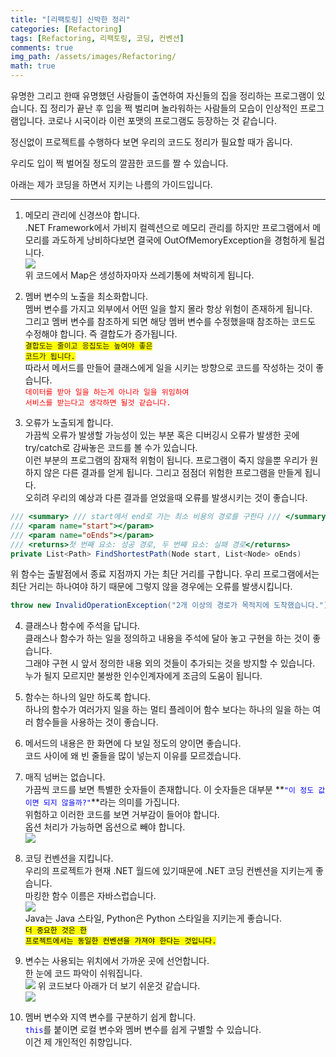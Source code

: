 ```yaml
---
title: "[리팩토링] 신박한 정리"
categories: [Refactoring]
tags: [Refactoring, 리팩토링, 코딩, 컨벤션]
comments: true 
img_path: /assets/images/Refactoring/
math: true
---
```


유명한 그리고 한때 유명했던 사람들이 출연하여 자신들의 집을 정리하는 프로그램이 있습니다. 집 정리가 끝난 후 입을 쩍 벌리며 놀라워하는 사람들의 모습이 인상적인 프로그램입니다. 코로나 시국이라 이런 포맷의 프로그램도 등장하는 것 같습니다.

정신없이 프로젝트를 수행하다 보면 우리의 코드도 정리가 필요할 때가 옵니다.

우리도 입이 쩍 벌어질 정도의 깔끔한 코드를 짤 수 있습니다.

아래는 제가 코딩을 하면서 지키는 나름의 가이드입니다.

---

1. 메모리 관리에 신경쓰야 합니다.\
.NET Framework에서 가비지 컬렉션으로 메모리 관리를 하지만 프로그램에서 메모리를 과도하게 낭비하다보면 결국에 OutOfMemoryException을 경험하게 될겁니다.\
![](2021-03-13-1.png)\
위 코드에서 Map은 생성하자마자 쓰레기통에 쳐박히게 됩니다.

2. 멤버 변수의 노출을 최소화합니다.\
멤버 변수를 가지고 외부에서 어떤 일을 할지 몰라 항상 위험이 존재하게 됩니다.\
그리고 멤버 변수를 참조하게 되면 해당 멤버 변수를 수정했을때 참조하는 코드도 수정해야 합니다. 즉 결합도가 증가됩니다.\
<code style="background:yellow">결합도는 줄이고 응집도는 높여야 좋은 코드가 됩니다.</code>\
따라서 메서드를 만들어 클래스에게 일을 시키는 방향으로 코드를 작성하는 것이 좋습니다.\
<code style="color:red">데이터를 받아 일을 하는게 아니라 일을 위임하여 서비스를 받는다고 생각하면 될것 같습니다.</code>

3. 오류가 노출되게 합니다.\
가끔씩 오류가 발생할 가능성이 있는 부분 혹은 디버깅시 오류가 발생한 곳에 try/catch로 감싸놓은 코드를 볼 수가 있습니다.\
이런 부분의 프로그램의 잠재적 위험이 됩니다. 프로그램이 죽지 않을뿐 우리가 원하지 않은 다른 결과를 얻게 됩니다. 그리고 점점더 위험한 프로그램을 만들게 됩니다.\
오히려 우리의 예상과 다른 결과를 얻었을때 오류를 발생시키는 것이 좋습니다.
```c#
/// <summary> /// start에서 end로 가는 최소 비용의 경로를 구한다 /// </summary>
/// <param name="start"></param> 
/// <param name="oEnds"></param>
/// <returns>첫 번째 요소: 성공 경로, 두 번째 요소: 실패 경로</returns>
private List<Path> FindShortestPath(Node start, List<Node> oEnds)
```
위 함수는 출발점에서 종료 지점까지 가는 최단 거리를 구합니다.
우리 프로그램에서는 최단 거리는 하나여야 하기 때문에 그렇지 않을 경우에는 오류를 발생시킵니다.
```c#
throw new InvalidOperationException("2개 이상의 경로가 목적지에 도착했습니다.");
```

4. 클래스나 함수에 주석을 답니다.\
클래스나 함수가 하는 일을 정의하고 내용을 주석에 달아 놓고 구현을 하는 것이 좋습니다.\
그래야 구현 시 앞서 정의한 내용 외의 것들이 추가되는 것을 방지할 수 있습니다.\
누가 될지 모르지만 불쌍한 인수인계자에게 조금의 도움이 됩니다.

5. 함수는 하나의 일만 하도록 합니다.\
하나의 함수가 여러가지 일을 하는 멀티 플레이어 함수 보다는 하나의 일을 하는 여러 함수들을 사용하는 것이 좋습니다.

6. 메서드의 내용은 한 화면에 다 보일 정도의 양이면 좋습니다.\
코드 사이에 왜 빈 줄들을 많이 넣는지 이유를 모르겠습니다.

7. 매직 넘버는 없습니다.\
가끔씩 코드를 보면 특별한 숫자들이 존재합니다. 이 숫자들은 대부분 **<code style="color:blue">"이 정도 값이면 되지 않을까?"</code>**라는 의미를 가집니다.\
위험하고 이러한 코드를 보면 거부감이 들어야 합니다.\
옵션 처리가 가능하면 옵션으로 빼야 합니다.\
![](2021-03-13-2.png)

8. 코딩 컨벤션을 지킵니다.\
우리의 프로젝트가 현재 .NET 월드에 있기때문에 .NET 코딩 컨벤션을 지키는게 좋습니다.\
마킹한 함수 이름은 자바스럽습니다.\
![](2021-03-13-3.png)\
Java는 Java 스타일, Python은 Python 스타일을 지키는게 좋습니다.\
<code style="background:yellow;color:black">더 중요한 것은 한 프로젝트에서는 동일한 컨벤션을 가져야 한다는 것입니다.</code>

9. 변수는 사용되는 위치에서 가까운 곳에 선언합니다.\
한 눈에 코드 파악이 쉬워집니다.\
![](2021-03-13-4.png)
위 코드보다 아래가 더 보기 쉬운것 같습니다.\
![](2021-03-13-5.png)

10. 멤버 변수와 지역 변수를 구분하기 쉽게 합니다.\
<code style="color:blue">this</code>를 붙이면 로컬 변수와 멤버 변수를 쉽게 구별할 수 있습니다.\
이건 제 개인적인 취향입니다.